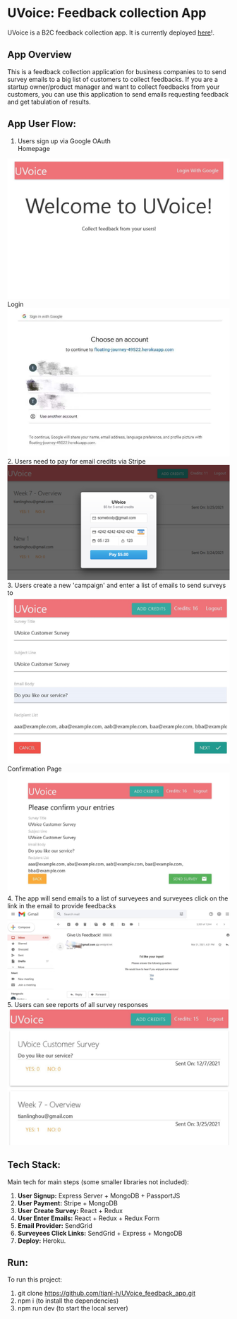 # UVoice: Feedback collection App
UVoice is a B2C feedback collection app. It is currently deployed [here](https://floating-journey-49522.herokuapp.com/)!.
## App Overview
This is a feedback collection application for business companies to to send survey emails to a big list of customers to collect feedbacks. If you are a startup owner/product manager and want to collect feedbacks from your customers, you can use this application to send emails requesting feedback and get tabulation of results.

## App User Flow:  
1. Users sign up via Google OAuth  
Homepage  
<img src="/Images/WelcomePage_.jpg">   
Login  
<img src="/Images/Login_.jpg">  
2. Users need to pay for email credits via Stripe  
<img src="/Images/Payment.png">  
3. Users create a new 'campaign' and enter a list of emails to send surveys to  
<img src="/Images/Survey_.jpg">  
Confirmation Page  
<img src="/Images/Confirmation_.jpg">  
4. The app will send emails to a list of surveyees and surveyees click on the link in the email to provide feedbacks  
<img src="/Images/Email_.jpg">   
5. Users can see reports of all survey responses  
<img src="/Images/Feedback_.jpg">  

## Tech Stack: 
Main tech for main steps (some smaller libraries not included):
1. **User Signup:** Express Server + MongoDB + PassportJS
2. **User Payment:** Stripe + MongoDB
3. **User Create Survey:** React + Redux
4. **User Enter Emails:** React + Redux + Redux Form
5. **Email Provider:**  SendGrid
6. **Surveyees Click Links:** SendGrid + Express + MongoDB
7. **Deploy:** Heroku.

## Run:
To run this project:  
1. git clone https://github.com/tianl-h/UVoice_feedback_app.git    
2. npm i (to install the dependencies)  
3. npm run dev (to start the local server)  


